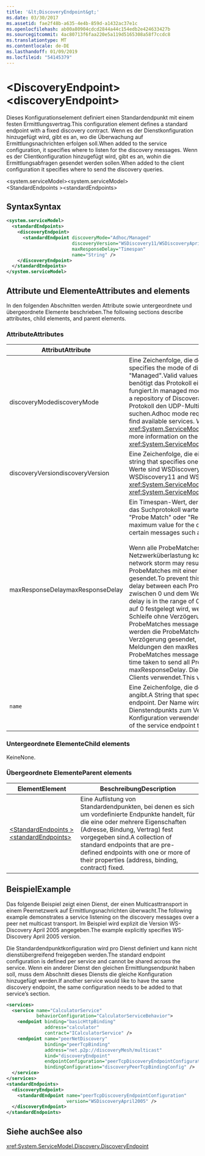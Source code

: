 ```yaml
---
title: '&lt;DiscoveryEndpoint&gt;'
ms.date: 03/30/2017
ms.assetid: fae2f48b-a635-4e4b-859d-a1432ac37e1c
ms.openlocfilehash: ab00a80904cdcd2844a44c154edb2e424633427b
ms.sourcegitcommit: 4ac80713f6faa220e5a119d5165308a58f7ccdc8
ms.translationtype: MT
ms.contentlocale: de-DE
ms.lasthandoff: 01/09/2019
ms.locfileid: "54145379"
---
```

# <a name="ltdiscoveryendpointgt"></a><span data-ttu-id="eca96-102">&lt;DiscoveryEndpoint&gt;</span><span class="sxs-lookup"><span data-stu-id="eca96-102">&lt;discoveryEndpoint&gt;</span></span>

<span data-ttu-id="eca96-103">Dieses Konfigurationselement definiert einen Standardendpunkt mit einem festen Ermittlungsvertrag.</span><span class="sxs-lookup"><span data-stu-id="eca96-103">This configuration element defines a standard endpoint with a fixed discovery contract.</span></span> <span data-ttu-id="eca96-104">Wenn es der Dienstkonfiguration hinzugefügt wird, gibt es an, wo die Überwachung auf Ermittlungsnachrichten erfolgen soll.</span><span class="sxs-lookup"><span data-stu-id="eca96-104">When added to the service configuration, it specifies where to listen for the discovery messages.</span></span> <span data-ttu-id="eca96-105">Wenn es der Clientkonfiguration hinzugefügt wird, gibt es an, wohin die Ermittlungsabfragen gesendet werden sollen.</span><span class="sxs-lookup"><span data-stu-id="eca96-105">When added to the client configuration it specifies where to send the discovery queries.</span></span>  
  
<span data-ttu-id="eca96-106">\<system.serviceModel></span><span class="sxs-lookup"><span data-stu-id="eca96-106">\<system.serviceModel></span></span>  
<span data-ttu-id="eca96-107">\<StandardEndpoints ></span><span class="sxs-lookup"><span data-stu-id="eca96-107">\<standardEndpoints></span></span>  
  
## <a name="syntax"></a><span data-ttu-id="eca96-108">Syntax</span><span class="sxs-lookup"><span data-stu-id="eca96-108">Syntax</span></span>  
  
```xml  
<system.serviceModel>
  <standardEndpoints>
    <discoveryEndpoint>
      <standardEndpoint discoveryMode="Adhoc/Managed"
                        discoveryVersion="WSDiscovery11/WSDiscoveryApril2005"
                        maxResponseDelay="Timespan"
                        name="String" />
    </discoveryEndpoint>
  </standardEndpoints>
</system.serviceModel>
```  
  
## <a name="attributes-and-elements"></a><span data-ttu-id="eca96-109">Attribute und Elemente</span><span class="sxs-lookup"><span data-stu-id="eca96-109">Attributes and elements</span></span>

<span data-ttu-id="eca96-110">In den folgenden Abschnitten werden Attribute sowie untergeordnete und übergeordnete Elemente beschrieben.</span><span class="sxs-lookup"><span data-stu-id="eca96-110">The following sections describe attributes, child elements, and parent elements.</span></span>  
  
### <a name="attributes"></a><span data-ttu-id="eca96-111">Attribute</span><span class="sxs-lookup"><span data-stu-id="eca96-111">Attributes</span></span>

| <span data-ttu-id="eca96-112">Attribut</span><span class="sxs-lookup"><span data-stu-id="eca96-112">Attribute</span></span>        | <span data-ttu-id="eca96-113">Beschreibung</span><span class="sxs-lookup"><span data-stu-id="eca96-113">Description</span></span> |  
| ---------------- | ----------- |  
| <span data-ttu-id="eca96-114">discoveryMode</span><span class="sxs-lookup"><span data-stu-id="eca96-114">discoveryMode</span></span>    | <span data-ttu-id="eca96-115">Eine Zeichenfolge, die den Modus des Suchprotokolls angibt.</span><span class="sxs-lookup"><span data-stu-id="eca96-115">A string that specifies the mode of discovery protocol.</span></span> <span data-ttu-id="eca96-116">Gültige Werte sind "Adhoc" und "Managed".</span><span class="sxs-lookup"><span data-stu-id="eca96-116">Valid values are "Adhoc" and "Managed".</span></span> <span data-ttu-id="eca96-117">Im verwalteten Modus benötigt das Protokoll einen Suchproxy, der als Repository sichtbarer Dienste fungiert.</span><span class="sxs-lookup"><span data-stu-id="eca96-117">In managed mode the protocol relies on a Discovery Proxy, which acts as a repository of Discoverable services.</span></span> <span data-ttu-id="eca96-118">Der Ad-hoc-Modus erfordert, dass das Protokoll den UDP-Multicastmechanismus verwendet, um verfügbare Dienste zu suchen.</span><span class="sxs-lookup"><span data-stu-id="eca96-118">Adhoc mode requires the protocol to use UDP multicast mechanism to find available services.</span></span> <span data-ttu-id="eca96-119">Weitere Informationen zu der Eigenschaft finden Sie unter <xref:System.ServiceModel.Discovery.DiscoveryEndpoint.DiscoveryMode%2A>.</span><span class="sxs-lookup"><span data-stu-id="eca96-119">For more information on the property, see <xref:System.ServiceModel.Discovery.DiscoveryEndpoint.DiscoveryMode%2A>.</span></span> |  
| <span data-ttu-id="eca96-120">discoveryVersion</span><span class="sxs-lookup"><span data-stu-id="eca96-120">discoveryVersion</span></span> | <span data-ttu-id="eca96-121">Eine Zeichenfolge, die eine der zwei Versionen des WS-Suchprotokolls angibt.</span><span class="sxs-lookup"><span data-stu-id="eca96-121">A string that specifies one of the two versions of WS-Discovery protocol.</span></span> <span data-ttu-id="eca96-122">Gültige Werte sind WSDiscovery11 und WSDiscoveryApril2005.</span><span class="sxs-lookup"><span data-stu-id="eca96-122">Valid values are WSDiscovery11 and WSDiscoveryApril2005.</span></span> <span data-ttu-id="eca96-123">Dieser Wert ist vom Typ <xref:System.ServiceModel.Discovery.DiscoveryVersion>.</span><span class="sxs-lookup"><span data-stu-id="eca96-123">This value is of type <xref:System.ServiceModel.Discovery.DiscoveryVersion>.</span></span> |  
| <span data-ttu-id="eca96-124">maxResponseDelay</span><span class="sxs-lookup"><span data-stu-id="eca96-124">maxResponseDelay</span></span> | <span data-ttu-id="eca96-125">Ein Timespan-Wert, der den maximalen Wert für die Verzögerung angibt, den das Suchprotokoll wartet, bis bestimmte Meldungen gesendet werden, z. B. "Probe Match" oder "Resolve Match".</span><span class="sxs-lookup"><span data-stu-id="eca96-125">A Timespan value that specifies the maximum value for the delay the Discovery protocol will wait before sending certain messages such as Probe Match or Resolve Match.</span></span><br /><br /> <span data-ttu-id="eca96-126">Wenn alle ProbeMatches zur gleichen Zeit gesendet werden, kann es zu einer Netzwerküberlastung kommen.</span><span class="sxs-lookup"><span data-stu-id="eca96-126">If all ProbeMatches are sent at the same time, a network storm may result.</span></span> <span data-ttu-id="eca96-127">Um zu verhindern, dass dieser Fall eintritt, werden ProbeMatches mit einer zufälligen Verzögerung zwischen den ProbeMatches gesendet.</span><span class="sxs-lookup"><span data-stu-id="eca96-127">To prevent this from occurring, ProbeMatches are sent with a random delay between each ProbeMatch.</span></span> <span data-ttu-id="eca96-128">Die zufällige Verzögerung liegt im Bereich zwischen 0 und dem Wert, der von diesem Attribut festgelegt wurde.</span><span class="sxs-lookup"><span data-stu-id="eca96-128">The random delay is in the range of 0 to the value set by this attribute.</span></span> <span data-ttu-id="eca96-129">Wenn dieses Attribut auf 0 festgelegt wird, werden die ProbeMatches-Meldungen in einer engen Schleife ohne Verzögerung gesendet.</span><span class="sxs-lookup"><span data-stu-id="eca96-129">If this attribute is set to 0, then the ProbeMatches messages are sent in a tight loop without any delay.</span></span> <span data-ttu-id="eca96-130">Andernfalls werden die ProbeMatches-Meldungen mit einer zufällig festgelegten Verzögerung gesendet, sodass die Gesamtzeit zum Senden aller ProbeMatches-Meldungen den maxResponseDelay-Wert nicht überschreitet.</span><span class="sxs-lookup"><span data-stu-id="eca96-130">Otherwise, the ProbeMatches messages are sent with some random delay such that the total time taken to send all ProbeMatches messages does not exceed the maxResponseDelay.</span></span> <span data-ttu-id="eca96-131">Dieser Wert ist nur für Dienste relevant, er wird nicht von Clients verwendet.</span><span class="sxs-lookup"><span data-stu-id="eca96-131">This value is only relevant for services, it is not used by clients.</span></span> |  
| `name`           | <span data-ttu-id="eca96-132">Eine Zeichenfolge, die den Namen der Konfiguration des Standardendpunkts angibt.</span><span class="sxs-lookup"><span data-stu-id="eca96-132">A String that specifies the name of the configuration of the standard endpoint.</span></span> <span data-ttu-id="eca96-133">Der Name wird im `endpointConfiguration`-Attribut des Dienstendpunkts zum Verknüpfen eines Standardendpunkts mit der Konfiguration verwendet.</span><span class="sxs-lookup"><span data-stu-id="eca96-133">The name is used in the `endpointConfiguration` attribute of the service endpoint to link a standard endpoint to its configuration.</span></span> |  
  
### <a name="child-elements"></a><span data-ttu-id="eca96-134">Untergeordnete Elemente</span><span class="sxs-lookup"><span data-stu-id="eca96-134">Child elements</span></span>

<span data-ttu-id="eca96-135">Keine</span><span class="sxs-lookup"><span data-stu-id="eca96-135">None.</span></span>  
  
### <a name="parent-elements"></a><span data-ttu-id="eca96-136">Übergeordnete Elemente</span><span class="sxs-lookup"><span data-stu-id="eca96-136">Parent elements</span></span>

| <span data-ttu-id="eca96-137">Element</span><span class="sxs-lookup"><span data-stu-id="eca96-137">Element</span></span> | <span data-ttu-id="eca96-138">Beschreibung</span><span class="sxs-lookup"><span data-stu-id="eca96-138">Description</span></span> |  
| ------- | ----------- |  
| [<span data-ttu-id="eca96-139">\<StandardEndpoints ></span><span class="sxs-lookup"><span data-stu-id="eca96-139">\<standardEndpoints></span></span>](../../../../../docs/framework/configure-apps/file-schema/wcf/standardendpoints.md) | <span data-ttu-id="eca96-140">Eine Auflistung von Standardendpunkten, bei denen es sich um vordefinierte Endpunkte handelt, für die eine oder mehrere Eigenschaften (Adresse, Bindung, Vertrag) fest vorgegeben sind.</span><span class="sxs-lookup"><span data-stu-id="eca96-140">A collection of standard endpoints that are pre-defined endpoints with one or more of their properties (address, binding, contract) fixed.</span></span> |  
  
## <a name="example"></a><span data-ttu-id="eca96-141">Beispiel</span><span class="sxs-lookup"><span data-stu-id="eca96-141">Example</span></span>

<span data-ttu-id="eca96-142">Das folgende Beispiel zeigt einen Dienst, der einen Multicasttransport in einem Peernetzwerk auf Ermittlungsnachrichten überwacht.</span><span class="sxs-lookup"><span data-stu-id="eca96-142">The following example demonstrates a service listening on the discovery messages over a peer net multicast transport.</span></span> <span data-ttu-id="eca96-143">Im Beispiel wird explizit die Version WS-Discovery April 2005 angegeben.</span><span class="sxs-lookup"><span data-stu-id="eca96-143">The example explicitly specifies WS-Discovery April 2005 version.</span></span>  
  
<span data-ttu-id="eca96-144">Die Standardendpunktkonfiguration wird pro Dienst definiert und kann nicht dienstübergreifend freigegeben werden.</span><span class="sxs-lookup"><span data-stu-id="eca96-144">The standard endpoint configuration is defined per service and cannot be shared across the service.</span></span> <span data-ttu-id="eca96-145">Wenn ein anderer Dienst den gleichen Ermittlungsendpunkt haben soll, muss dem Abschnitt dieses Diensts die gleiche Konfiguration hinzugefügt werden.</span><span class="sxs-lookup"><span data-stu-id="eca96-145">If another service would like to have the same discovery endpoint, the same configuration needs to be added to that service’s section.</span></span>  
  
```xml  
<services>
  <service name="CalculatorService"
           behaviorConfiguration="CalculatorServiceBehavior">
    <endpoint binding="basicHttpBinding"
              address="calculator"
              contract="ICalculatorService" />
    <endpoint name="peerNetDiscovery"
              binding="peerTcpBinding"
              address="net.p2p://discoveryMesh/multicast"
              kind="discoveryEndpoint"
              endpointConfiguration="peerTcpDiscoveryEndpointConfiguration"
              bindingConfiguration="discoveryPeerTcpBindingConfig" />
  </service>
</services>
<standardEndpoints>
  <discoveryEndpoint>
    <standardEndpoint name="peerTcpDiscoveryEndpointConfiguration"
                      version="WSDiscoveryApril2005" />
  </discoveryEndpoint>
</standardEndpoints>
```  
  
## <a name="see-also"></a><span data-ttu-id="eca96-146">Siehe auch</span><span class="sxs-lookup"><span data-stu-id="eca96-146">See also</span></span>

<xref:System.ServiceModel.Discovery.DiscoveryEndpoint>
